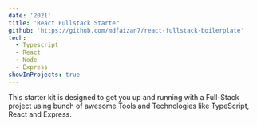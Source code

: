 ```yaml
---
date: '2021'
title: 'React Fullstack Starter'
github: 'https://github.com/mdfaizan7/react-fullstack-boilerplate'
tech:
  - Typescript
  - React
  - Node
  - Express
showInProjects: true
---
```


This starter kit is designed to get you up and running with a Full-Stack project using bunch of awesome Tools and Technologies like TypeScript, React and Express.
